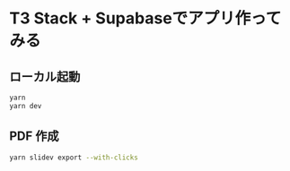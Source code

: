 # T3 Stack + Supabaseでアプリ作ってみる

## ローカル起動

```bash
yarn
yarn dev
```

## PDF 作成

```bash
yarn slidev export --with-clicks
```
